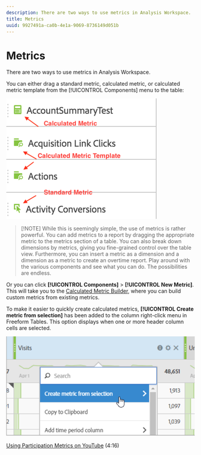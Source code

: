 ```yaml
---
description: There are two ways to use metrics in Analysis Workspace.
title: Metrics
uuid: 9927491a-ca0b-4e1a-9069-8736149d051b
---
```


# Metrics

There are two ways to use metrics in Analysis Workspace.

You can either drag a standard metric, calculated metric, or calculated metric template from the [!UICONTROL Components] menu to the table:

![](assets/metrics_icons.png)

>[!NOTE] While this is seemingly simple, the use of metrics is rather powerful. You can add metrics to a report by dragging the appropriate metric to the metrics section of a table. You can also break down dimensions by metrics, giving you fine-grained control over the table view. Furthermore, you can insert a metric as a dimension and a dimension as a metric to create an overtime report. Play around with the various components and see what you can do. The possibilities are endless.

Or you can click **[!UICONTROL Components]** > **[!UICONTROL New Metric]**. This will take you to the [Calculated Metric Builder](https://marketing.adobe.com/resources/help/en_US/analytics/calcmetrics/), where you can build custom metrics from existing metrics.

To make it easier to quickly create calculated metrics, **[!UICONTROL Create metric from selection]** has been added to the column right-click menu in Freeform Tables. This option displays when one or more header column cells are selected.

![](assets/calc_metrics.png)

[Using Participation Metrics on YouTube](https://www.youtube.com/watch?v=ngmJHcg65o8&list=PL2tCx83mn7GuNnQdYGOtlyCu0V5mEZ8sS&index=32) (4:16)
